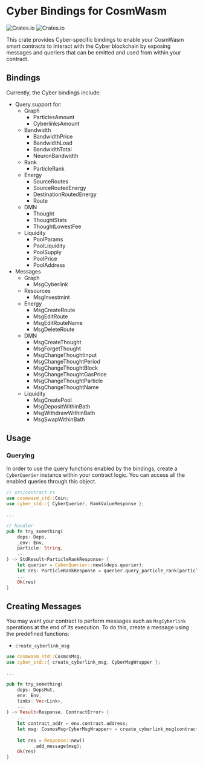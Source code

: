# Cyber Bindings for CosmWasm

![Crates.io](https://img.shields.io/crates/v/cyber-std)
![Crates.io](https://img.shields.io/crates/d/cyber-std)

This crate provides Cyber-specific bindings to enable your CosmWasm smart contracts to interact with the Cyber blockchain by exposing messages and queriers that can be emitted and used from within your contract.

## Bindings

Currently, the Cyber bindings include:

- Query support for:
  - Graph
    - ParticlesAmount
    - CyberlinksAmount
  - Bandwidth
    - BandwidthPrice
    - BandwidthLoad
    - BandwidthTotal
    - NeuronBandwidth
  - Rank
    - ParticleRank
  - Energy
    - SourceRoutes
    - SourceRoutedEnergy
    - DestinationRoutedEnergy
    - Route
  - DMN
    - Thought
    - ThoughtStats
    - ThoughtLowestFee
  - Liquidity
    - PoolParams
    - PoolLiquidity
    - PoolSupply
    - PoolPrice
    - PoolAddress
- Messages
  - Graph 
    - MsgCyberlink
  - Resources
    - MsgInvestmint
  - Energy
    - MsgCreateRoute
    - MsgEditRoute
    - MsgEditRouteName
    - MsgDeleteRoute
  - DMN
    - MsgCreateThought
    - MsgForgetThought
    - MsgChangeThoughtInput
    - MsgChangeThoughtPeriod
    - MsgChangeThoughtBlock
    - MsgChangeThoughtGasPrice
    - MsgChangeThoughtParticle
    - MsgChangeThoughtName
  - Liquidity
    - MsgCreatePool
    - MsgDepositWithinBath
    - MsgWithdrawWithinBath
    - MsgSwapWithinBath

## Usage

### Querying

In order to use the query functions enabled by the bindings, create a `CyberQuerier` instance within your contract logic. You can access all the enabled queries through this object.

```rust
// src/contract.rs
use cosmwasm_std::Coin;
use cyber_std::{ CyberQuerier, RankValueResponse };

...

// handler
pub fn try_something(
    deps: Deps,
    _env: Env,
    particle: String,
    ...
) -> StdResult<ParticleRankResponse> {
    let querier = CyberQuerier::new(&deps.querier);
    let res: ParticleRankResponse = querier.query_particle_rank(particle)?;
    ...
    Ok(res)
}
```

## Creating Messages

You may want your contract to perform messages such as `MsgCyberlink` operations at the end of its execution. To do this, create a message using the predefined functions:

- `create_cyberlink_msg`

```rust
use cosmwasm_std::CosmosMsg;
use cyber_std::{ create_cyberlink_msg, CyberMsgWrapper };

...

pub fn try_something(
    deps: DepsMut,
    env: Env,
    links: Vec<Link>,
    ...
) -> Result<Response, ContractError> {
    ...
    let contract_addr = env.contract.address;
    let msg: CosmosMsg<CyberMsgWrapper> = create_cyberlink_msg(contract_addr.into(), links);
    
    let res = Response::new()
          .add_message(msg);
    Ok(res)
}
```